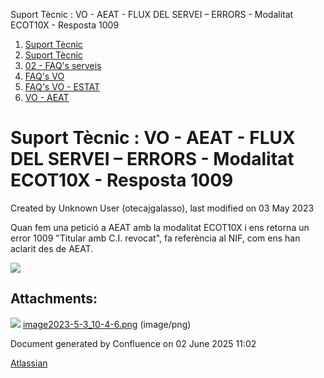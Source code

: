 Suport Tècnic : VO - AEAT - FLUX DEL SERVEI – ERRORS - Modalitat ECOT10X - Resposta 1009  

1.  [Suport Tècnic](index.md)
2.  [Suport Tècnic](13893782.md)
3.  [02 - FAQ's serveis](26313393.md)
4.  [FAQ's VO](28705575.md)
5.  [FAQ's VO - ESTAT](28705579.md)
6.  [VO - AEAT](VO---AEAT_36340975.md)

Suport Tècnic : VO - AEAT - FLUX DEL SERVEI – ERRORS - Modalitat ECOT10X - Resposta 1009
========================================================================================

Created by Unknown User (otecajgalasso), last modified on 03 May 2023

Quan fem una petició a AEAT amb la modalitat ECOT10X i ens retorna un error 1009 "Titular amb C.I. revocat", fa referència al NIF, com ens han aclarit des de AEAT.

  

![](attachments/81856222/81856224.png)

Attachments:
------------

![](images/icons/bullet_blue.gif) [image2023-5-3\_10-4-6.png](attachments/81856222/81856224.png) (image/png)  

Document generated by Confluence on 02 June 2025 11:02

[Atlassian](http://www.atlassian.com/)